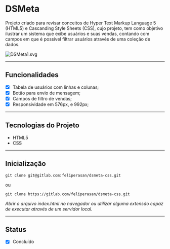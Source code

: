 # DSMeta
Projeto criado para revisar conceitos de Hyper Text Markup Language 5 (HTML5) e Cascanding Style Sheets (CSS), cujo projeto, tem como objetivo ilustrar um sistema que exibe usuários e suas vendas, contando com campos em que é possível filtrar usuários através de uma coleção de dados.

![DSMeta1.svg](https://gitlab.com/feliperasan/dsmeta-css/uploads/7064821f5769b4b75b2b47d3c4b8cd2b/DSMeta1.svg)

---
## Funcionalidades
- [x] Tabela de usuários com linhas e colunas;
- [x] Botão para envio de mensagem;
- [x] Campos de filtro de vendas;
- [x] Responsividade em 576px, e 992px;

---
## Tecnologias do Projeto
* HTML5
* CSS

---
## Inicialização
```
git clone git@gitlab.com:feliperasan/dsmeta-css.git
```
ou
```
git clone https://gitlab.com/feliperasan/dsmeta-css.git
```
*Abrir o arquivo index.html no navegador ou utilizar alguma extensão capaz de executar através de um servidor local.*

---
## Status
- [x] Concluído